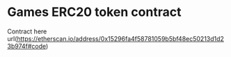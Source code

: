 # Games ERC20 token contract
Contract here url(https://etherscan.io/address/0x15296fa4f58781059b5bf48ec50213d1d23b974f#code)
